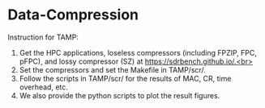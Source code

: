 # Data-Compression

Instruction for TAMP:

1. Get the HPC applications, loseless compressors (including FPZIP, FPC, pFPC), and lossy compressor (SZ) at https://sdrbench.github.io/.<br>
2. Set the compressors and set the Makefile in TAMP/scr/.<br>
3. Follow the scripts in TAMP/scr/ for the results of MAC, CR, time overhead, etc.<br>
4. We also provide the python scripts to plot the result figures. 
